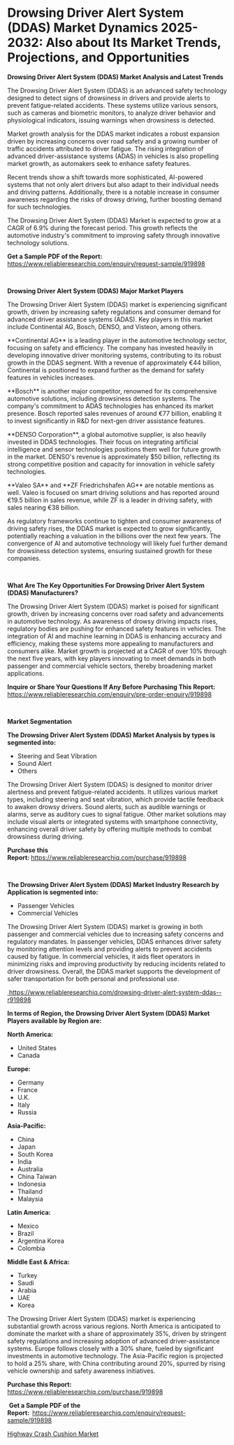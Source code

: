 <p><h1>Drowsing Driver Alert System (DDAS) Market Dynamics 2025-2032: Also about Its Market Trends, Projections, and Opportunities</h1></p><p><strong>Drowsing Driver Alert System (DDAS) Market Analysis and Latest Trends</strong></p>
<p><p>The Drowsing Driver Alert System (DDAS) is an advanced safety technology designed to detect signs of drowsiness in drivers and provide alerts to prevent fatigue-related accidents. These systems utilize various sensors, such as cameras and biometric monitors, to analyze driver behavior and physiological indicators, issuing warnings when drowsiness is detected.</p><p>Market growth analysis for the DDAS market indicates a robust expansion driven by increasing concerns over road safety and a growing number of traffic accidents attributed to driver fatigue. The rising integration of advanced driver-assistance systems (ADAS) in vehicles is also propelling market growth, as automakers seek to enhance safety features. </p><p>Recent trends show a shift towards more sophisticated, AI-powered systems that not only alert drivers but also adapt to their individual needs and driving patterns. Additionally, there is a notable increase in consumer awareness regarding the risks of drowsy driving, further boosting demand for such technologies.</p><p>The Drowsing Driver Alert System (DDAS) Market is expected to grow at a CAGR of 6.9% during the forecast period. This growth reflects the automotive industry's commitment to improving safety through innovative technology solutions.</p></p>
<p><strong>Get a Sample PDF of the Report:&nbsp;</strong> <a href="https://www.reliableresearchiq.com/enquiry/request-sample/919898?utm_campaign=3356&utm_medium=2&utm_source=Github&utm_content=ia&utm_term=30032025&utm_id=drowsing-driver-alert-system-ddas">https://www.reliableresearchiq.com/enquiry/request-sample/919898</a></p>
<p>&nbsp;</p>
<p><strong>Drowsing Driver Alert System (DDAS) Major Market Players</strong></p>
<p><p>The Drowsing Driver Alert System (DDAS) market is experiencing significant growth, driven by increasing safety regulations and consumer demand for advanced driver assistance systems (ADAS). Key players in this market include Continental AG, Bosch, DENSO, and Visteon, among others.</p><p>**Continental AG** is a leading player in the automotive technology sector, focusing on safety and efficiency. The company has invested heavily in developing innovative driver monitoring systems, contributing to its robust growth in the DDAS segment. With a revenue of approximately €44 billion, Continental is positioned to expand further as the demand for safety features in vehicles increases.</p><p>**Bosch** is another major competitor, renowned for its comprehensive automotive solutions, including drowsiness detection systems. The company's commitment to ADAS technologies has enhanced its market presence. Bosch reported sales revenues of around €77 billion, enabling it to invest significantly in R&D for next-gen driver assistance features.</p><p>**DENSO Corporation**, a global automotive supplier, is also heavily invested in DDAS technologies. Their focus on integrating artificial intelligence and sensor technologies positions them well for future growth in the market. DENSO's revenue is approximately $50 billion, reflecting its strong competitive position and capacity for innovation in vehicle safety technologies.</p><p>**Valeo SA** and **ZF Friedrichshafen AG** are notable mentions as well. Valeo is focused on smart driving solutions and has reported around €19.5 billion in sales revenue, while ZF is a leader in driving safety, with sales nearing €38 billion.</p><p>As regulatory frameworks continue to tighten and consumer awareness of driving safety rises, the DDAS market is expected to grow significantly, potentially reaching a valuation in the billions over the next few years. The convergence of AI and automotive technology will likely fuel further demand for drowsiness detection systems, ensuring sustained growth for these companies.</p></p>
<p>&nbsp;</p>
<p><strong>What Are The Key Opportunities For Drowsing Driver Alert System (DDAS) Manufacturers?</strong></p>
<p><p>The Drowsing Driver Alert System (DDAS) market is poised for significant growth, driven by increasing concerns over road safety and advancements in automotive technology. As awareness of drowsy driving impacts rises, regulatory bodies are pushing for enhanced safety features in vehicles. The integration of AI and machine learning in DDAS is enhancing accuracy and efficiency, making these systems more appealing to manufacturers and consumers alike. Market growth is projected at a CAGR of over 10% through the next five years, with key players innovating to meet demands in both passenger and commercial vehicle sectors, thereby broadening market applications.</p></p>
<p><strong>Inquire or Share Your Questions If Any Before Purchasing This Report:</strong> <a href="https://www.reliableresearchiq.com/enquiry/pre-order-enquiry/919898?utm_campaign=3356&utm_medium=2&utm_source=Github&utm_content=ia&utm_term=30032025&utm_id=drowsing-driver-alert-system-ddas">https://www.reliableresearchiq.com/enquiry/pre-order-enquiry/919898</a></p>
<p>&nbsp;</p>
<p><strong>Market Segmentation</strong></p>
<p><strong>The Drowsing Driver Alert System (DDAS) Market Analysis by types is segmented into:</strong></p>
<p><ul><li>Steering and Seat Vibration</li><li>Sound Alert</li><li>Others</li></ul></p>
<p><p>The Drowsing Driver Alert System (DDAS) is designed to monitor driver alertness and prevent fatigue-related accidents. It utilizes various market types, including steering and seat vibration, which provide tactile feedback to awaken drowsy drivers. Sound alerts, such as audible warnings or alarms, serve as auditory cues to signal fatigue. Other market solutions may include visual alerts or integrated systems with smartphone connectivity, enhancing overall driver safety by offering multiple methods to combat drowsiness during driving.</p></p>
<p><strong>Purchase this Report:&nbsp;</strong><a href="https://www.reliableresearchiq.com/purchase/919898?utm_campaign=3356&utm_medium=2&utm_source=Github&utm_content=ia&utm_term=30032025&utm_id=drowsing-driver-alert-system-ddas">https://www.reliableresearchiq.com/purchase/919898</a></p>
<p>&nbsp;</p>
<p><strong>The Drowsing Driver Alert System (DDAS) Market Industry Research by Application is segmented into:</strong></p>
<p><ul><li>Passenger Vehicles</li><li>Commercial Vehicles</li></ul></p>
<p><p>The Drowsing Driver Alert System (DDAS) market is growing in both passenger and commercial vehicles due to increasing safety concerns and regulatory mandates. In passenger vehicles, DDAS enhances driver safety by monitoring attention levels and providing alerts to prevent accidents caused by fatigue. In commercial vehicles, it aids fleet operators in minimizing risks and improving productivity by reducing incidents related to driver drowsiness. Overall, the DDAS market supports the development of safer transportation for both personal and professional use.</p></p>
<p><a href="https://www.reliableresearchiq.com/drowsing-driver-alert-system-ddas--r919898?utm_campaign=3356&utm_medium=2&utm_source=Github&utm_content=ia&utm_term=30032025&utm_id=drowsing-driver-alert-system-ddas">&nbsp;https://www.reliableresearchiq.com/drowsing-driver-alert-system-ddas--r919898</a></p>
<p><strong>In terms of Region, the Drowsing Driver Alert System (DDAS) Market Players available by Region are:</strong></p>
<p>
    <p> <strong> North America: </strong>
        <ul>
            <li>United States</li>
            <li>Canada</li>
        </ul>
        </p> 
    <p> <strong> Europe: </strong>
        <ul>
            <li>Germany</li>
            <li>France</li>
            <li>U.K.</li>
            <li>Italy</li>
            <li>Russia</li>
        </ul>
        </p> 
    <p> <strong> Asia-Pacific: </strong>
        <ul>
            <li>China</li>
            <li>Japan</li>
            <li>South Korea</li>
            <li>India</li>
            <li>Australia</li>
            <li>China Taiwan</li>
            <li>Indonesia</li>
            <li>Thailand</li>
            <li>Malaysia</li>
        </ul>
        </p> 
    <p> <strong> Latin America: </strong>
        <ul>
            <li>Mexico</li>
            <li>Brazil</li>
            <li>Argentina Korea</li>
            <li>Colombia</li>
        </ul>
        </p> 
    <p> <strong> Middle East & Africa: </strong>
        <ul>
            <li>Turkey</li>
            <li>Saudi</li>
            <li>Arabia</li>
            <li>UAE</li>
            <li>Korea</li>
        </ul>
    </p>
    </p>
<p><p>The Drowsing Driver Alert System (DDAS) market is experiencing substantial growth across various regions. North America is anticipated to dominate the market with a share of approximately 35%, driven by stringent safety regulations and increasing adoption of advanced driver-assistance systems. Europe follows closely with a 30% share, fueled by significant investments in automotive technology. The Asia-Pacific region is projected to hold a 25% share, with China contributing around 20%, spurred by rising vehicle ownership and safety awareness initiatives.</p></p>
<p><strong>Purchase this Report: </strong><a href="https://www.reliableresearchiq.com/purchase/919898?utm_campaign=3356&utm_medium=2&utm_source=Github&utm_content=ia&utm_term=30032025&utm_id=drowsing-driver-alert-system-ddas">https://www.reliableresearchiq.com/purchase/919898</a></p>
<p>&nbsp;<strong>Get a Sample PDF of the Report:&nbsp;&nbsp;</strong><a href="https://www.reliableresearchiq.com/enquiry/request-sample/919898?utm_campaign=3356&utm_medium=2&utm_source=Github&utm_content=ia&utm_term=30032025&utm_id=drowsing-driver-alert-system-ddas">https://www.reliableresearchiq.com/enquiry/request-sample/919898</a></p>
<p><strong></strong></p>
<p><p><a href="https://github.com/wakerizaak8g/Market-Research-Report-List-1/blob/main/highway-crash-cushion-market.md?utm_campaign=3356&utm_medium=2&utm_source=Github&utm_content=ia&utm_term=30032025&utm_id=drowsing-driver-alert-system-ddas">Highway Crash Cushion Market</a></p></p>
